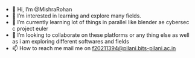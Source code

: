 - 👋 Hi, I’m @MishraRohan
- 👀 I’m interested in learning and explore many fields.
- 🌱 I’m currently learning lot of things in parallel like blender ae cybersec c project euler
- 💞️ I’m looking to collaborate on these platforms or any thing else as well as i am exploring different softwares and fields
- 📫 How to reach me mail me on f20211394@pilani.bits-pilani.ac.in

<!---
MishraRohan/MishraRohan is a ✨ special ✨ repository because its `README.md` (this file) appears on your GitHub profile.
You can click the Preview link to take a look at your changes.
--->
